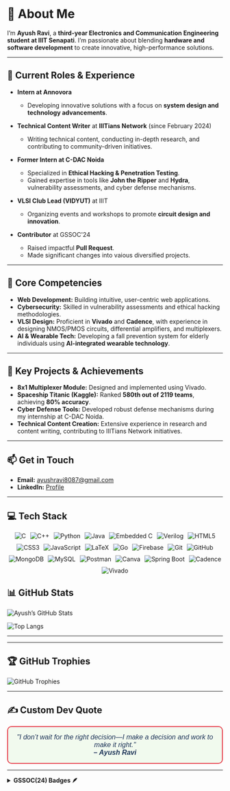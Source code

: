 # 👋 About Me  
I’m **Ayush Ravi**, a **third-year Electronics and Communication Engineering student at IIIT Senapati**. I’m passionate about blending **hardware and software development** to create innovative, high-performance solutions.  

---

## 💼 Current Roles & Experience  
- **Intern at Annovora**  
  - Developing innovative solutions with a focus on **system design and technology advancements**.  

- **Technical Content Writer** at **IIITians Network** (since February 2024)  
  - Writing technical content, conducting in-depth research, and contributing to community-driven initiatives.  

- **Former Intern at C-DAC Noida**  
  - Specialized in **Ethical Hacking & Penetration Testing**.  
  - Gained expertise in tools like **John the Ripper** and **Hydra**, vulnerability assessments, and cyber defense mechanisms.  

- **VLSI Club Lead (VIDYUT)** at IIIT  
  - Organizing events and workshops to promote **circuit design and innovation**.

- **Contributor** at GSSOC'24   
  - Raised impactful **Pull Request**.
  - Made significant changes into vaious diversified projects.

---

## 🚀 Core Competencies  
- **Web Development:** Building intuitive, user-centric web applications.  
- **Cybersecurity:** Skilled in vulnerability assessments and ethical hacking methodologies.  
- **VLSI Design:** Proficient in **Vivado** and **Cadence**, with experience in designing NMOS/PMOS circuits, differential amplifiers, and multiplexers.  
- **AI & Wearable Tech:** Developing a fall prevention system for elderly individuals using **AI-integrated wearable technology**.  

---

## 🎯 Key Projects & Achievements  
- **8x1 Multiplexer Module:** Designed and implemented using Vivado.  
- **Spaceship Titanic (Kaggle):** Ranked **580th out of 2119 teams**, achieving **80% accuracy**.  
- **Cyber Defense Tools:** Developed robust defense mechanisms during my internship at C-DAC Noida.  
- **Technical Content Creation:** Extensive experience in research and content writing, contributing to IIITians Network initiatives.  

---

## 📫 Get in Touch  
- **Email:** [ayushravi8087@gmail.com](mailto:ayushravi8087@gmail.com)  
- **LinkedIn:** [Profile](https://linkedin.com/in/ayush-ravi-0b1249257)  

---

## 💻 Tech Stack  

<div style="display: flex; flex-wrap: wrap; justify-content: center; gap: 10px;">
  <img src="https://img.shields.io/badge/C-00599C?style=flat-square&logo=c&logoColor=white" alt="C" />
  <img src="https://img.shields.io/badge/C++-00599C?style=flat-square&logo=c%2B%2B&logoColor=white" alt="C++" />
  <img src="https://img.shields.io/badge/Python-3776AB?style=flat-square&logo=python&logoColor=white" alt="Python" />
  <img src="https://img.shields.io/badge/Java-007396?style=flat-square&logo=java&logoColor=white" alt="Java" />
  <img src="https://img.shields.io/badge/Embedded%20C-00599C?style=flat-square&logo=c&logoColor=white" alt="Embedded C" />
  <img src="https://img.shields.io/badge/Verilog-EE3333?style=flat-square&logo=verilog&logoColor=white" alt="Verilog" />
  <img src="https://img.shields.io/badge/HTML5-E34F26?style=flat-square&logo=html5&logoColor=white" alt="HTML5" />
  <img src="https://img.shields.io/badge/CSS3-1572B6?style=flat-square&logo=css3&logoColor=white" alt="CSS3" />
  <img src="https://img.shields.io/badge/JavaScript-F7DF1E?style=flat-square&logo=javascript&logoColor=black" alt="JavaScript" />
  <img src="https://img.shields.io/badge/LaTeX-008080?style=flat-square&logo=latex&logoColor=white" alt="LaTeX" />
  <img src="https://img.shields.io/badge/Go-00ADD8?style=flat-square&logo=go&logoColor=white" alt="Go" />
  <img src="https://img.shields.io/badge/Firebase-FFCA28?style=flat-square&logo=firebase&logoColor=black" alt="Firebase" />
  <img src="https://img.shields.io/badge/Git-F05032?style=flat-square&logo=git&logoColor=white" alt="Git" />
  <img src="https://img.shields.io/badge/GitHub-181717?style=flat-square&logo=github&logoColor=white" alt="GitHub" />
  <img src="https://img.shields.io/badge/MongoDB-47A248?style=flat-square&logo=mongodb&logoColor=white" alt="MongoDB" />
  <img src="https://img.shields.io/badge/MySQL-4479A1?style=flat-square&logo=mysql&logoColor=white" alt="MySQL" />
  <img src="https://img.shields.io/badge/Postman-FF6C37?style=flat-square&logo=postman&logoColor=white" alt="Postman" />
  <img src="https://img.shields.io/badge/Canva-00C4CC?style=flat-square&logo=canva&logoColor=white" alt="Canva" />
  <img src="https://img.shields.io/badge/Spring%20Boot-6DB33F?style=flat-square&logo=spring-boot&logoColor=white" alt="Spring Boot" />
  <img src="https://img.shields.io/badge/Cadence-EE4B2B?style=flat-square&logoColor=white" alt="Cadence" />
  <img src="https://img.shields.io/badge/Vivado-FF6600?style=flat-square&logoColor=white" alt="Vivado" />
</div>



## 📊 GitHub Stats  
![Ayush’s GitHub Stats](https://github-readme-stats.vercel.app/api?username=Ayush8087&show_icons=true&theme=radical)  


![Top Langs](https://github-readme-stats.vercel.app/api/top-langs/?username=Ayush8087&layout=compact&theme=radical&cache_seconds=1800)


---

---

## 🏆 GitHub Trophies  
![GitHub Trophies](https://github-profile-trophy.vercel.app/?username=Ayush8087&theme=darkhub)  

---

## ✍️ Custom Dev Quote  
<div style="border: 2px solid #e63946; border-radius: 10px; padding: 15px; background-color: #f1faee; font-family: Arial, sans-serif; color: #1d3557; font-size: 16px; font-style: italic; text-align: center;">
  "I don’t wait for the right decision—I make a decision and work to make it right."  
  <br>  
  <strong>– Ayush Ravi</strong>
</div>

  

---



<details>	
 <summary><b>GSSOC(24) Badges 🪶</b></summary><br>
<div style='display:flex; align-items:center; gap: 10px;' align='center'><a href="https://gssoc.girlscript.tech/leaderboard">
<img src="https://raw.githubusercontent.com/GSSoC24/Postman-Challenge/main/docs/assets/Postman%20White.png" width="100px" height="100px" />
  <img src="https://raw.githubusercontent.com/GSSoC24/Postman-Challenge/main/docs/assets/1.png" width="100px" height="100px" />
  <img src="https://raw.githubusercontent.com/GSSoC24/Postman-Challenge/main/docs/assets/2.png" width="100px" height="100px" />
  <img src="https://raw.githubusercontent.com/GSSoC24/Postman-Challenge/main/docs/assets/3.png" width="100px" height="100px" />
  <img src="https://raw.githubusercontent.com/GSSoC24/Postman-Challenge/main/docs/assets/4.png" width="100px" height="100px" />
  <img src="https://raw.githubusercontent.com/GSSoC24/Postman-Challenge/main/docs/assets/5.png" width="100px" height="100px" />
  <img src="https://raw.githubusercontent.com/GSSoC24/Postman-Challenge/main/docs/assets/6.png" width="105px" height="105px" />
  <img src="https://raw.githubusercontent.com/GSSoC24/Postman-Challenge/main/docs/assets/7.png" width="100px" height="100px" />
  <img src="https://raw.githubusercontent.com/GSSoC24/Postman-Challenge/main/docs/assets/8.png" width="100px" height="100px" />
  <img src="https://raw.githubusercontent.com/GSSoC24/Contributor/refs/heads/main/assets/Code%20Luminary.png" width="105px" height="105px" />
  <img src="https://raw.githubusercontent.com/GSSoC24/Contributor/refs/heads/main/assets/Git%20Explorer.png" width="100px" height="100px" />
  <img src="https://raw.githubusercontent.com/GSSoC24/Contributor/refs/heads/main/assets/Pull%20Expert.png" width="100px" height="100px" /></a>
</div>
</details>
